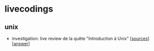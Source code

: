 # livecodings

## unix
- investigation: live review de la quête "Introduction à Unix"
[[sources](https://github.com/wildcodeschoolparis/livecodings/tree/master/unix/investigation)]
[[answer](https://github.com/wildcodeschoolparis/livecodings/tree/master/unix/investigation/history.sh)]
